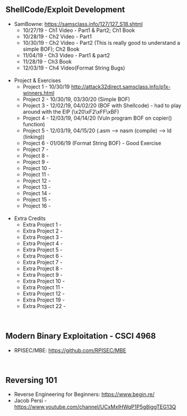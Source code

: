 ## ShellCode/Exploit Development
* SamBowne: https://samsclass.info/127/127_S18.shtml
  * 10/27/19 - Ch1 Video - Part1 & Part2; Ch1 Book
  * 10/28/19 - Ch2 Video - Part1
  * 10/30/19 - Ch2 Video - Part2 (This is really good to understand a simple BOF); Ch2 Book
  * 11/04/19 - Ch3 Video - Part1 & part2
  * 11/28/19 - Ch3 Book
  * 12/03/19 - Ch4 Video(Format String Bugs)
  <br />
* Project & Exercises
  * Project 1 - 10/30/19 http://attack32direct.samsclass.info/p1x-winners.html
  * Project 2 - 10/30/19, 03/30/20 (Simple BOF) 
  * Project 3 - 12/02/19, 04/02/20 (BOF with Shellcode) - had to play around with the EIP (\x20\xF2\xFF\xBF)
  * Project 4 - 12/03/19, 04/14/20 (Vuln program BOF on copier() function)
  * Project 5 - 12/03/19, 04/15/20 (.asm --> nasm (compile) --> ld (linking))
  * Project 6 - 01/06/19 (Format String BOF) - Good Exercise
  * Project 7 - 
  * Project 8 - 
  * Project 9 - 
  * Project 10 - 
  * Project 11 - 
  * Project 12 -
  * Project 13 - 
  * Project 14 - 
  * Project 15 - 
  * Project 16 -
  <br />
* Extra Credits
  * Extra Project 1 -
  * Extra Project 2 -
  * Extra Project 3 -
  * Extra Project 4 -
  * Extra Project 5 -
  * Extra Project 6 -
  * Extra Project 7 -
  * Extra Project 8 -
  * Extra Project 9 -
  * Extra Project 10 -
  * Extra Project 11 -
  * Extra Project 12 -
  * Extra Project 19 -
  * Extra Project 22 -
<br />   

## Modern Binary Exploitation - CSCI 4968
* RPISEC/MBE: https://github.com/RPISEC/MBE 
<br />

## Reversing 101
* Reverse Engineering for Beginners: https://www.begin.re/
* Jacob Persi - https://www.youtube.com/channel/UCxMxlHWqP1P5g8iggTEG13Q
<br />
